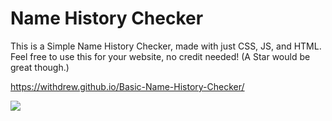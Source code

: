 # Name History Checker

This is a Simple Name History Checker, made with just CSS, JS, and HTML. Feel free to use this for your website, no credit needed! (A Star would be great though.)

https://withdrew.github.io/Basic-Name-History-Checker/

![](https://user-images.githubusercontent.com/52789876/114482162-1ef9ee00-9bd4-11eb-9006-b54c55b77fb0.PNG)
